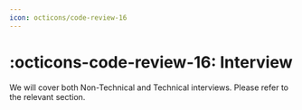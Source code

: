 ```yaml
---
icon: octicons/code-review-16
---
```


# :octicons-code-review-16: Interview

We will cover both Non-Technical and Technical interviews. Please refer to the 
relevant section.
